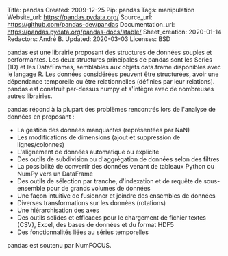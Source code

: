 Title: pandas
Created: 2009-12-25
Pip: pandas
Tags: manipulation
Website_url: https://pandas.pydata.org/
Source_url: https://github.com/pandas-dev/pandas
Documentation_url: https://pandas.pydata.org/pandas-docs/stable/
Sheet_creation: 2020-01-14
Redactors: André B.
Updated: 2020-03-03
Licenses: BSD



pandas est une librairie proposant des structures de données souples et performantes.
Les deux structures principales de pandas sont les Series (1D) et les DatafFrames, semblables aux objets data.frame disponibles avec le langage R. Les données considérées peuvent être structurées, avoir une dépendance temporelle ou être relationnelles (définies par leur relations). pandas est construit par-dessus numpy et s'intègre avec de nombreuses autres librairies.

pandas répond à la plupart des problèmes rencontrés lors de l'analyse de données en proposant :

* La gestion des données manquantes (représentées par NaN)
* Les modifications de dimensions (ajout et suppression de lignes/colonnes)
* L'alignement de données automatique ou explicite
* Des outils de subdivision ou d'aggrégation de données selon des filtres
* La possibilité de convertir des données venant de tableaux Python ou NumPy vers un DataFrame
* Des outils de sélection par tranche, d'indexation et de requête de sous-ensemble pour de grands volumes de données
* Une façon intuitive de fusionner et joindre des ensembles de données
* Diverses transformations sur les données (rotations)
* Une hiérarchisation des axes
* Des outils solides et efficaces pour le chargement de fichier textes (CSV), Excel, des bases de données et du format HDF5
* Des fonctionnalités liées au séries temporelles


pandas est soutenu par NumFOCUS.
